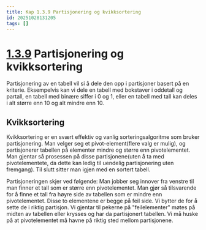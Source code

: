 ```yaml
---
title: Kap 1.3.9 Partisjonering og kvikksortering
id: 20251028131205
tags: []
---
```


# [1.3.9]([[20250818102829]]) Partisjonering og kvikksortering
Partisjonering av en tabell vil si å dele den opp i partisjoner basert på en kriterie. Eksempelvis kan vi dele en tabell med bokstaver i oddetall og partall, en tabell med binære siffer i 0 og 1, eller en tabell med tall kan deles i alt større enn 10 og alt mindre enn 10.

## Kvikksortering
Kvikksortering er en svært effektiv og vanlig sorteringsalgoritme som bruker partisjonering. Man velger seg et pivot-element(flere valg er mulig), og partisjonerer tabellen på elementer mindre og større enn pivotelementet. Man gjentar så prosessen på disse partisjonene(uten å ta med pivotelementete, da dette kan ledig til uendelig partisjonering uten fremgang). Til slutt sitter man igjen med en sortert tabell.

Partisjoneringen skjer ved følgende:
Man jobber seg innover fra venstre til man finner et tall som er større enn pivotelementet. Man gjør så tilsvarende for å finne et tall fra høyre side av tabellen som er mindre enn pivotelementet. Disse to elementene er begge på feil side. Vi bytter de for å sette de i riktig partisjon. Vi gjentar til pekerne på "feilelementer" møtes på midten av tabellen eller krysses og har da partisjonert tabellen. Vi må huske på at pivotelementet må havne på riktig sted mellom partisjonene.